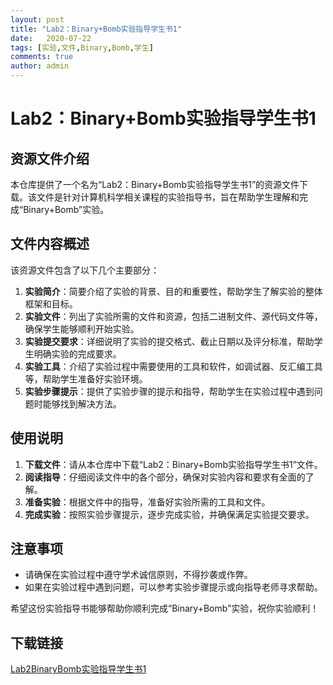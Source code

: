 ```yaml
---
layout: post
title: "Lab2：Binary+Bomb实验指导学生书1"
date:   2020-07-22
tags: [实验,文件,Binary,Bomb,学生]
comments: true
author: admin
---
```

# Lab2：Binary+Bomb实验指导学生书1

## 资源文件介绍

本仓库提供了一个名为“Lab2：Binary+Bomb实验指导学生书1”的资源文件下载。该文件是针对计算机科学相关课程的实验指导书，旨在帮助学生理解和完成“Binary+Bomb”实验。

## 文件内容概述

该资源文件包含了以下几个主要部分：

1. **实验简介**：简要介绍了实验的背景、目的和重要性，帮助学生了解实验的整体框架和目标。
2. **实验文件**：列出了实验所需的文件和资源，包括二进制文件、源代码文件等，确保学生能够顺利开始实验。
3. **实验提交要求**：详细说明了实验的提交格式、截止日期以及评分标准，帮助学生明确实验的完成要求。
4. **实验工具**：介绍了实验过程中需要使用的工具和软件，如调试器、反汇编工具等，帮助学生准备好实验环境。
5. **实验步骤提示**：提供了实验步骤的提示和指导，帮助学生在实验过程中遇到问题时能够找到解决方法。

## 使用说明

1. **下载文件**：请从本仓库中下载“Lab2：Binary+Bomb实验指导学生书1”文件。
2. **阅读指导**：仔细阅读文件中的各个部分，确保对实验内容和要求有全面的了解。
3. **准备实验**：根据文件中的指导，准备好实验所需的工具和文件。
4. **完成实验**：按照实验步骤提示，逐步完成实验，并确保满足实验提交要求。

## 注意事项

- 请确保在实验过程中遵守学术诚信原则，不得抄袭或作弊。
- 如果在实验过程中遇到问题，可以参考实验步骤提示或向指导老师寻求帮助。

希望这份实验指导书能够帮助你顺利完成“Binary+Bomb”实验，祝你实验顺利！

## 下载链接

[Lab2BinaryBomb实验指导学生书1](https://pan.quark.cn/s/1eb3f9d0007d)